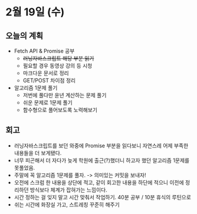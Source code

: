 # 2월 19일 (수)

## 오늘의 계획

- Fetch API & Promise 공부
  - ~~러닝자바스크립트 해당 부분 읽기~~
  - 필요할 경우 동영상 강의 등 시청
  - 마크다운 문서로 정리
  - GET/POST 차이점 정리
- 알고리즘 1문제 풀기
  - 저번에 풀다만 윤년 계산하는 문제 풀기
  - 쉬운 문제로 1문제 풀기
  - 함수형으로 풀어보도록 노력해보기

## 회고

- 러닝자바스크립트를 보던 와중에 Promise 부분을 읽다보니 자연스레 어제 부족한 내용들을 더 보게됐다.
- 너무 피곤해서 더 자다가 늦게 학원에 출근(?)했더니 하고자 했던 알고리즘 1문제를 못풀었음.
- 주말에 꼭 알고리즘 1문제를 풀자. -> 의미있는 커밋을 보내자!
- 오전에 스크럼 한 내용을 상단에 적고, 같이 회고한 내용을 하단에 적으니 이전에 정리하던 방식보다 체계가 잡혀가는 느낌이다.
- 시간 정하는 걸 잊지 말고 시간 맞춰서 작업하기. 40분 공부 / 10분 휴식의 루틴으로
- 쉬는 시간에 화장실 가고, 스트레칭 꾸준히 해주기
